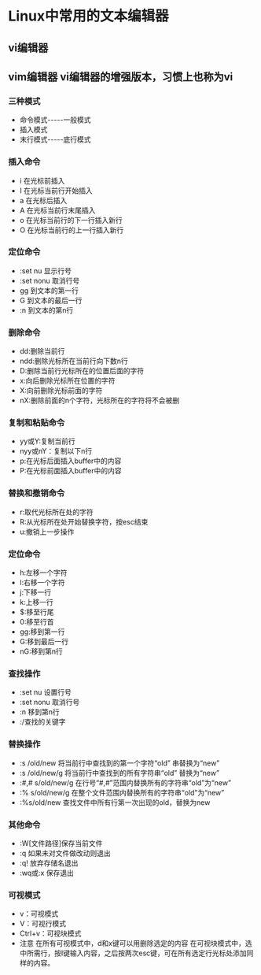 # Linux中常用的文本编辑器

## vi编辑器

## vim编辑器 vi编辑器的增强版本，习惯上也称为vi

### 三种模式

- 命令模式-----一般模式
- 插入模式
- 末行模式-----底行模式
	
### 插入命令

- i 在光标前插入
- I 在光标当前行开始插入
- a 在光标后插入
- A 在光标当前行末尾插入
- o 在光标当前行的下一行插入新行
- O 在光标当前行的上一行插入新行
	
### 定位命令

- :set nu 显示行号
- :set nonu 取消行号
- gg 到文本的第一行
- G	 到文本的最后一行
- :n 到文本的第n行
	
### 删除命令

- dd:删除当前行
- ndd:删除光标所在当前行向下数n行
- D:删除当前行光标所在的位置后面的字符
- x:向后删除光标所在位置的字符
- X:向前删除光标前面的字符
- nX:删除前面的n个字符，光标所在的字符将不会被删
	
### 复制和粘贴命令

- yy或Y:复制当前行
- nyy或nY：复制以下n行
- p:在光标后面插入buffer中的内容
- P:在光标前面插入buffer中的内容
	
### 替换和撤销命令

- r:取代光标所在处的字符
- R:从光标所在处开始替换字符，按esc结束
- u:撤销上一步操作
	
### 定位命令

- h:左移一个字符
- l:右移一个字符
- j:下移一行
- k:上移一行
- $:移至行尾
- 0:移至行首
- gg:移到第一行
- G:移到最后一行
- nG:移到第n行
	
### 查找操作

- :set nu	设置行号
- :set nonu	取消行号
- :n	移到第n行
- :/查找的关键字
	
### 替换操作

- :s /old/new	将当前行中查找到的第一个字符“old” 串替换为“new”
- :s /old/new/g	将当前行中查找到的所有字符串“old” 替换为“new”
- :#,# s/old/new/g 	在行号“#,#”范围内替换所有的字符串“old”为“new”
- :% s/old/new/g	在整个文件范围内替换所有的字符串“old”为“new”
- :%s/old/new	查找文件中所有行第一次出现的old，替换为new
	
### 其他命令

- :W[文件路径]保存当前文件
- :q 如果未对文件做改动则退出
- :q! 放弃存储名退出
- :wq或:x 保存退出
	
### 可视模式

- v：可视模式
- V：可视行模式
- Ctrl+v：可视块模式
- 注意
	在所有可视模式中，d和x键可以用删除选定的内容
	在可视块模式中，选中所需行，按I键输入内容，之后按两次esc键，可在所有选定行光标处添加同样的内容。
	  